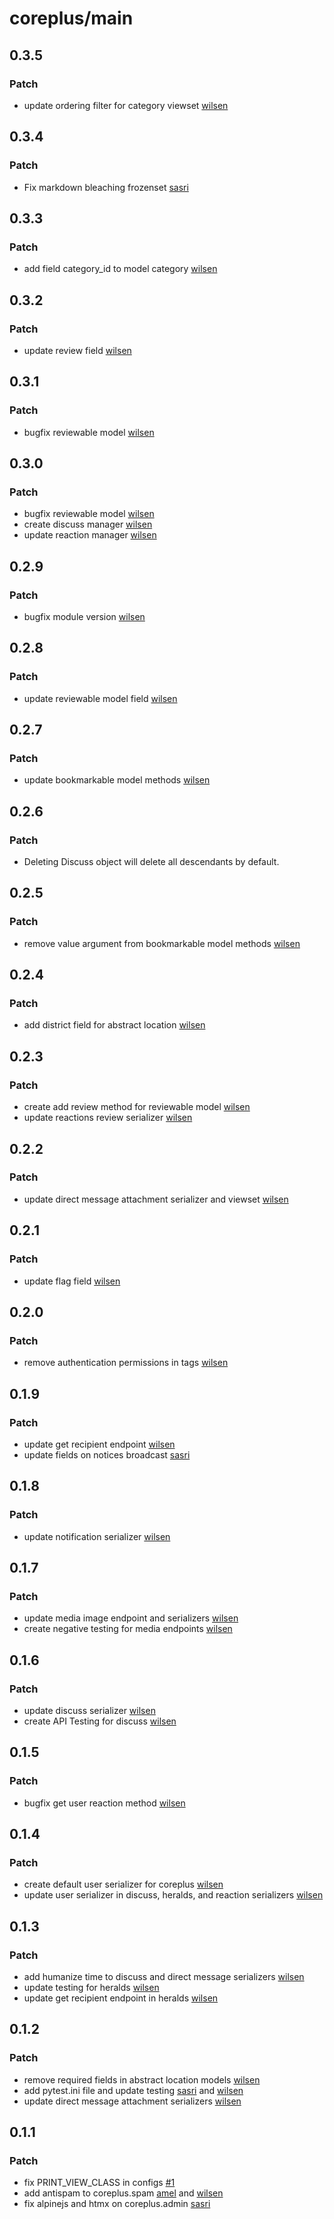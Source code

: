 # coreplus/main

## 0.3.5

### Patch

- update ordering filter for category viewset [wilsen](https://gitlab.com/wilsen.widjaja1)


## 0.3.4

### Patch

- Fix markdown bleaching frozenset [sasri](https://gitlab.com/sasriawesome)

## 0.3.3

### Patch

- add field category_id to model category [wilsen](https://gitlab.com/wilsen.widjaja1)

## 0.3.2

### Patch

- update review field [wilsen](https://gitlab.com/wilsen.widjaja1)

## 0.3.1

### Patch

- bugfix reviewable model [wilsen](https://gitlab.com/wilsen.widjaja1)

## 0.3.0

### Patch

- bugfix reviewable model [wilsen](https://gitlab.com/wilsen.widjaja1)
- create discuss manager [wilsen](https://gitlab.com/wilsen.widjaja1)
- update reaction manager [wilsen](https://gitlab.com/wilsen.widjaja1)

## 0.2.9

### Patch

- bugfix module version [wilsen](https://gitlab.com/wilsen.widjaja1)

## 0.2.8

### Patch

- update reviewable model field [wilsen](https://gitlab.com/wilsen.widjaja1)

## 0.2.7

### Patch

- update bookmarkable model methods [wilsen](https://gitlab.com/wilsen.widjaja1)

## 0.2.6

### Patch

- Deleting Discuss object will delete all descendants by default.

## 0.2.5

### Patch

- remove value argument from bookmarkable model methods [wilsen](https://gitlab.com/wilsen.widjaja1)

## 0.2.4

### Patch

- add district field for abstract location [wilsen](https://gitlab.com/wilsen.widjaja1)

## 0.2.3

### Patch

- create add review method for reviewable model [wilsen](https://gitlab.com/wilsen.widjaja1)
- update reactions review serializer [wilsen](https://gitlab.com/wilsen.widjaja1)

## 0.2.2

### Patch

- update direct message attachment serializer and viewset [wilsen](https://gitlab.com/wilsen.widjaja1)

## 0.2.1

### Patch

- update flag field [wilsen](https://gitlab.com/wilsen.widjaja1)

## 0.2.0

### Patch

- remove authentication permissions in tags [wilsen](https://gitlab.com/wilsen.widjaja1)

## 0.1.9

### Patch

- update get recipient endpoint [wilsen](https://gitlab.com/wilsen.widjaja1)
- update fields on notices broadcast [sasri](https://gitlab.com/sasriawesome)

## 0.1.8

### Patch

- update notification serializer [wilsen](https://gitlab.com/wilsen.widjaja1)

## 0.1.7

### Patch

- update media image endpoint and serializers [wilsen](https://gitlab.com/wilsen.widjaja1)
- create negative testing for media endpoints [wilsen](https://gitlab.com/wilsen.widjaja1)

## 0.1.6

### Patch

- update discuss serializer [wilsen](https://gitlab.com/wilsen.widjaja1)
- create API Testing for discuss [wilsen](https://gitlab.com/wilsen.widjaja1)

## 0.1.5

### Patch

- bugfix get user reaction method [wilsen](https://gitlab.com/wilsen.widjaja1)

## 0.1.4

### Patch

- create default user serializer for coreplus [wilsen](https://gitlab.com/wilsen.widjaja1)
- update user serializer in discuss, heralds, and reaction serializers [wilsen](https://gitlab.com/wilsen.widjaja1)

## 0.1.3

### Patch

- add humanize time to discuss and direct message serializers [wilsen](https://gitlab.com/wilsen.widjaja1)
- update testing for heralds [wilsen](https://gitlab.com/wilsen.widjaja1)
- update get recipient endpoint in heralds [wilsen](https://gitlab.com/wilsen.widjaja1)

## 0.1.2

### Patch

- remove required fields in abstract location models [wilsen](https://gitlab.com/wilsen.widjaja1)
- add pytest.ini file and update testing [sasri](https://gitlab.com/sasriawesome) and [wilsen](https://gitlab.com/wilsen.widjaja1)
- update direct message attachment serializers [wilsen](https://gitlab.com/wilsen.widjaja1)

## 0.1.1

### Patch

- fix PRINT_VIEW_CLASS in configs [#1](https://gitlab.com/zeroplus/django/django-coreplus/-/issues/1)
- add antispam to coreplus.spam [amel](https://gitlab.com/amelrnt) and [wilsen](https://gitlab.com/wilsen.widjaja1)
- fix alpinejs and htmx on coreplus.admin [sasri](https://gitlab.com/sasriawesome)
